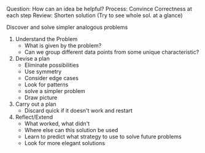 Question: How can an idea be helpful?
Process: Convince Correctness at each step
Review: Shorten solution (Try to see whole sol. at a glance)

Discover and solve simpler analogous problems 


1. Understand the Problem
	- What is given by the problem? 
	- Can we group different data points from some unique characteristic?
2. Devise a plan
	-  Eliminate possibilities
	- Use symmetry
	- Consider edge cases
	- Look for patterns
	- solve a simpler problem
	- Draw picture
3. Carry out a plan
	- Discard quick if it doesn't work and restart
4. Reflect/Extend
	- What worked, what didn't
	- Where else can this solution be used
	- Learn to predict what strategy to use to solve future problems
	- Look for more elegant solutions